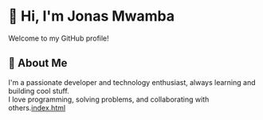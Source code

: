 # 👋 Hi, I'm Jonas Mwamba

Welcome to my GitHub profile!

## 🚀 About Me
I'm a passionate developer and technology enthusiast, always learning and building cool stuff.  
I love programming, solving problems, and collaborating with others.[index.html](https://github.com/user-attachments/files/22445014/index.html) 
